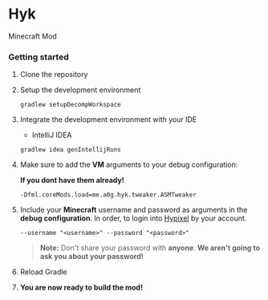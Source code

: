 # Hyk
Minecraft Mod

### Getting started

1. Clone the repository
2. Setup the development environment
    ```shell script
    gradlew setupDecompWorkspace
    ```
3. Integrate the development environment with your IDE
    - IntelliJ IDEA
    ```shell script
    gradlew idea genIntellijRuns
    ```
   
4. Make sure to add the **VM** arguments to your debug configuration:
    
   **If you dont have them already!**
    
    ```text
    -Dfml.coreMods.load=me.a0g.hyk.tweaker.ASMTweaker
    ```
    
5. Include your **Minecraft** username and password as arguments in the **debug configuration**.
   In order, to login into [Hypixel](https://hypixel.net) by your account.
    ```text
    --username "<username>" --password "<password>"
    ```
   > **Note:** Don't share your password with **anyone**.
   > **We aren't going to ask you about your password!**
6.  Reload Gradle
7.  **You are now ready to build the mod!**
